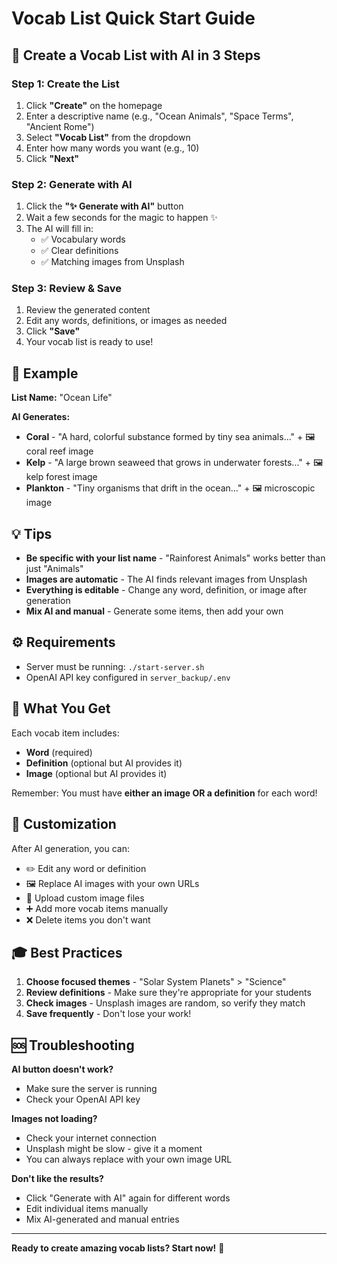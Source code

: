 # Vocab List Quick Start Guide

## 🚀 Create a Vocab List with AI in 3 Steps

### Step 1: Create the List
1. Click **"Create"** on the homepage
2. Enter a descriptive name (e.g., "Ocean Animals", "Space Terms", "Ancient Rome")
3. Select **"Vocab List"** from the dropdown
4. Enter how many words you want (e.g., 10)
5. Click **"Next"**

### Step 2: Generate with AI
1. Click the **"✨ Generate with AI"** button
2. Wait a few seconds for the magic to happen ✨
3. The AI will fill in:
   - ✅ Vocabulary words
   - ✅ Clear definitions
   - ✅ Matching images from Unsplash

### Step 3: Review & Save
1. Review the generated content
2. Edit any words, definitions, or images as needed
3. Click **"Save"**
4. Your vocab list is ready to use!

## 📝 Example

**List Name:** "Ocean Life"

**AI Generates:**
- **Coral** - "A hard, colorful substance formed by tiny sea animals..." + 🖼️ coral reef image
- **Kelp** - "A large brown seaweed that grows in underwater forests..." + 🖼️ kelp forest image
- **Plankton** - "Tiny organisms that drift in the ocean..." + 🖼️ microscopic image

## 💡 Tips

- **Be specific with your list name** - "Rainforest Animals" works better than just "Animals"
- **Images are automatic** - The AI finds relevant images from Unsplash
- **Everything is editable** - Change any word, definition, or image after generation
- **Mix AI and manual** - Generate some items, then add your own

## ⚙️ Requirements

- Server must be running: `./start-server.sh`
- OpenAI API key configured in `server_backup/.env`

## 🎯 What You Get

Each vocab item includes:
- **Word** (required)
- **Definition** (optional but AI provides it)
- **Image** (optional but AI provides it)

Remember: You must have **either an image OR a definition** for each word!

## 🔧 Customization

After AI generation, you can:
- ✏️ Edit any word or definition
- 🖼️ Replace AI images with your own URLs
- 📁 Upload custom image files
- ➕ Add more vocab items manually
- ❌ Delete items you don't want

## 🎓 Best Practices

1. **Choose focused themes** - "Solar System Planets" > "Science"
2. **Review definitions** - Make sure they're appropriate for your students
3. **Check images** - Unsplash images are random, so verify they match
4. **Save frequently** - Don't lose your work!

## 🆘 Troubleshooting

**AI button doesn't work?**
- Make sure the server is running
- Check your OpenAI API key

**Images not loading?**
- Check your internet connection
- Unsplash might be slow - give it a moment
- You can always replace with your own image URL

**Don't like the results?**
- Click "Generate with AI" again for different words
- Edit individual items manually
- Mix AI-generated and manual entries

---

**Ready to create amazing vocab lists? Start now!** 🎉
